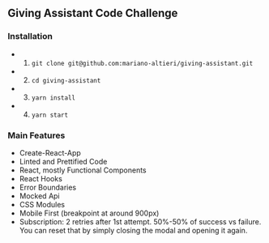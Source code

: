 ## Giving Assistant Code Challenge

### Installation

- 1. `git clone git@github.com:mariano-altieri/giving-assistant.git`
- 2. `cd giving-assistant`
- 3. `yarn install`
- 4. `yarn start`

### Main Features

- Create-React-App
- Linted and Prettified Code
- React, mostly Functional Components
- React Hooks
- Error Boundaries
- Mocked Api
- CSS Modules
- Mobile First (breakpoint at around 900px)
- Subscription: 2 retries after 1st attempt. 50%-50% of success vs failure. You can reset that by simply closing the modal and opening it again.
